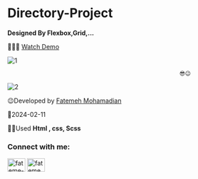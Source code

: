 # Directory-Project

**Designed By Flexbox,Grid,...**

👩‍💻😎 [Watch Demo](https://fatememohamadian.github.io/VideoGraph-Project/)



![1](https://github.com/fatemeMohamadian/VideoGraph-Project/assets/155579918/dcf4193e-6053-45c2-9208-6b9ae68eca76)

                                                          😎😉
                                                          
![2](https://github.com/fatemeMohamadian/VideoGraph-Project/assets/155579918/7172d818-91d5-4c37-ac72-526cc0539f0d)

          

 😉Developed by <a href="https://linkedin.com/in/fateme-mohamadian-dev0824" target="blank">Fatemeh Mohamadian</a>

 📅2024-02-11

 👩‍💻Used **Html , css, Scss** 

 <h3 align="left">Connect with me:</h3>
<p align="left">
<a href="https://linkedin.com/in/fateme-mohamadian-dev0824" target="blank"><img align="center" src="https://raw.githubusercontent.com/rahuldkjain/github-profile-readme-generator/master/src/images/icons/Social/linked-in-alt.svg" alt="fateme-mohamadian-dev0824" height="30" width="40" /></a>
<a href="https://instagram.com/fateme_mohamadiian.fed" target="blank"><img align="center" src="https://raw.githubusercontent.com/rahuldkjain/github-profile-readme-generator/master/src/images/icons/Social/instagram.svg" alt="fateme_mohamadiian.fed" height="30" width="40" /></a>
</p>
